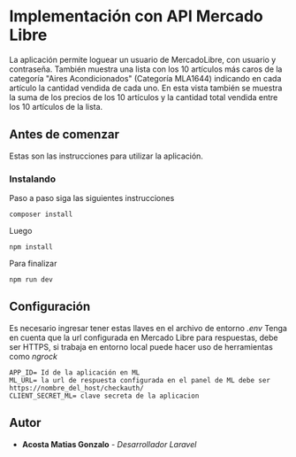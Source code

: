 # Implementación con API Mercado Libre

La aplicación permite loguear un usuario de MercadoLibre, con usuario y contraseña.
También muestra una lista con los 10 artículos más caros de la categoría "Aires Acondicionados" (Categoría MLA1644) indicando en cada artículo la cantidad vendida de cada uno. En esta vista también se muestra la suma de los precios de los 10 artículos y la cantidad total vendida entre los 10 artículos de la lista.

## Antes de comenzar

Estas son las instrucciones para utilizar la aplicación.

### Instalando

Paso a paso siga las siguientes instrucciones

```
composer install
```

Luego

```
npm install
```

Para finalizar

```
npm run dev
```

## Configuración

Es necesario ingresar tener estas llaves en el archivo de entorno *.env*
Tenga en cuenta que la url configurada en Mercado Libre para respuestas, debe ser HTTPS, si trabaja en entorno local puede hacer uso de herramientas como *ngrock*

```
APP_ID= Id de la aplicación en ML
ML_URL= la url de respuesta configurada en el panel de ML debe ser https://nombre_del_host/checkauth/
CLIENT_SECRET_ML= clave secreta de la aplicacion
```

## Autor

* **Acosta Matias Gonzalo** - *Desarrollador Laravel*
